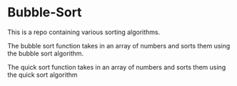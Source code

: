 # Bubble-Sort

This is a repo containing various sorting algorithms. 

The bubble sort function takes in an array of numbers and sorts them using the bubble sort algorithm.

The quick sort function takes in an array of numbers and sorts them using the quick sort algorithm
